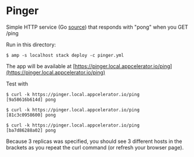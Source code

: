 Pinger
======

Simple HTTP service (Go [source](https://github.com/subfuzion/docker-pinger)) that responds with "pong" when you GET /ping

Run in this directory:

    $ amp -s localhost stack deploy -c pinger.yml

The app will be available at [https://pinger.local.appcelerator.io/ping](https://pinger.local.appcelerator.io/ping)

Test with

    $ curl -k https://pinger.local.appcelerator.io/ping
    [9a58616b614d] pong

    $ curl -k https://pinger.local.appcelerator.io/ping
    [81c3c0958600] pong

    $ curl -k https://pinger.local.appcelerator.io/ping
    [ba7d86288a02] pong

Because 3 replicas was specified, you should see 3 different hosts in
the brackets as you repeat the curl command (or refresh your browser page).
